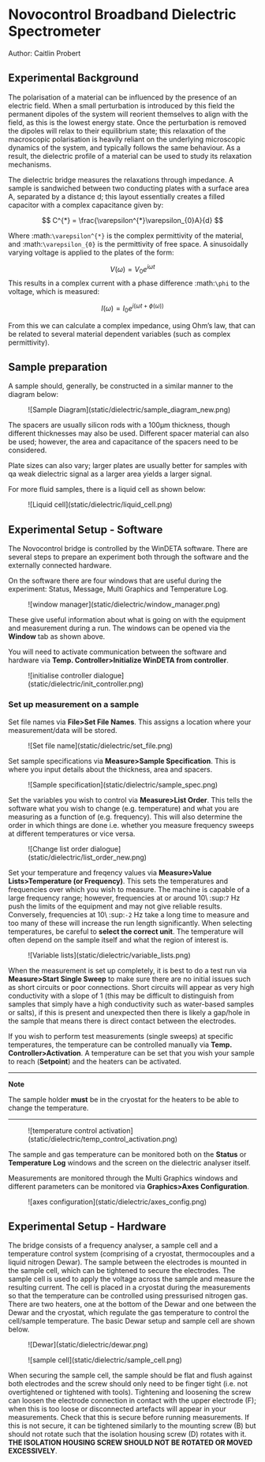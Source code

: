 # Novocontrol Broadband Dielectric Spectrometer

Author: Caitlin Probert

## Experimental Background

The polarisation of a material can be influenced by the presence of an electric field.  When a small perturbation is introduced by this field the permanent dipoles of the system will reorient themselves to align with the field, as this is the lowest energy state.  Once the perturbation is removed the dipoles will relax to their equilibrium state; this relaxation of the macroscopic polarisation is heavily reliant on the underlying microscopic dynamics of the system, and typically follows the same behaviour.  As a result, the dielectric profile of a material can be used to study its relaxation mechanisms.

The dielectric bridge measures the relaxations through impedance.  A sample is sandwiched between two conducting plates with a surface area A, separated by a distance d; this layout essentially creates a filled capacitor with a complex capacitance given by:

$$ 
C^{*} = \frac{\varepsilon^{*}\varepsilon_{0}A}{d}
$$

Where :math:`\varepsilon^{*}` is the complex permittivity of the material, and :math:`\varepsilon_{0}` is the permittivity of free space. A sinusoidally varying voltage is applied to the plates of the form: 

$$
    V(\omega)=V_{0}e^{i\omega t}
$$
This results in a complex current with a phase difference :math:`\phi` to the voltage, which is measured: 

$$
    I(\omega)=I_{0}e^{i(\omega t+\phi(\omega))}
$$

From this we can calculate a complex impedance, using Ohm’s law, that can be related to several material dependent variables (such as complex permittivity).

## Sample preparation

A sample should, generally, be constructed in a similar manner to the diagram below: 
<figure markdown>
![Sample Diagram](static/dielectric/sample_diagram_new.png)
</figure markdown>


The spacers are usually silicon rods with a 100μm thickness, though different thicknesses may also be used. Different spacer material can also be used; however, the area and capacitance of the spacers need to be considered. 

Plate sizes can also vary; larger plates are usually better for samples with qa weak dielectric signal as a larger area yields a larger signal. 

For more fluid samples, there is a liquid cell as shown below: 

<figure markdown>
![Liquid cell](static/dielectric/liquid_cell.png)
</figure markdown>

##  Experimental Setup - Software

The Novocontrol bridge is controlled by the WinDETA software.  There are several steps to prepare an experiment both through the software and the externally connected hardware.

On the software there are four windows that are useful during the experiment: Status, Message, Multi Graphics and Temperature Log. 
<figure markdown>
![window manager](static/dielectric/window_manager.png)
</figure markdown>

These give useful information about what is going on with the equipment and measurement during a run. The windows can be opened via the **Window** tab as shown above.

You will need to activate communication between the software and hardware via **Temp. Controller>Initialize WinDETA from controller**.

<figure markdown>
![initialise controller dialogue](static/dielectric/init_controller.png)
</figure markdown>


### Set up measurement on a sample

Set file names via **File>Set File Names**. This assigns a location where your measurement/data will be stored.

<figure markdown>
![Set file name](static/dielectric/set_file.png)
</figure markdown>


Set sample specifications via **Measure>Sample Specification**. This is where you input details about the thickness, area and spacers. 
<figure markdown>
![Sample specification](static/dielectric/sample_spec.png)
</figure markdown>

Set the variables you wish to control via **Measure>List Order**. This tells the software what you wish to change (e.g. temperature) and what you are measuring as a function of (e.g. frequency). This will also determine the order in which things are done i.e. whether you measure frequency sweeps at different temperatures or vice versa. 

<figure markdown>
![Change list order dialogue](static/dielectric/list_order_new.png)
</figure markdown>

Set your temperature and freqency values via **Measure>Value Lists>Temperature (or Frequency)**. This sets the temperatures and frequencies over which you wish to measure.  The machine is capable of a large frequency range; however, frequencies at or around 10\ :sup:`7` Hz push the limits of the equipment and may not give reliable results.  Conversely, frequencies at 10\ :sup:`-2`  Hz take a long time to measure and too many of these will increase the run length significantly.  When selecting temperatures, be careful to **select the correct unit**.  The temperature will often depend on the sample itself and what the region of interest is. 

<figure markdown>
![Variable lists](static/dielectric/variable_lists.png)
</figure markdown>

When the measurement is set up completely, it is best to do a test run via **Measure>Start Single Sweep** to make sure there are no initial issues such as short circuits or poor connections.  Short circuits will appear as very high conductivity with a slope of 1 (this may be difficult to distinguish from samples that simply have a high conductivity such as water-based samples or salts), if this is present and unexpected then there is likely a gap/hole in the sample that means there is direct contact between the electrodes.

If you wish to perform test measurements (single sweeps) at specific temperatures, the temperature can be controlled manually via **Temp. Controller>Activation**.  A temperature can be set that you wish your sample to reach (**Setpoint**) and the heaters can be activated.

---

**Note**

The sample holder **must** be in the cryostat for the heaters to be able to change the temperature.

--- 

<figure markdown>
![temperature control activation](static/dielectric/temp_control_activation.png)
</figure markdown>

The sample and gas temperature can be monitored both on the **Status** or **Temperature Log** windows and the screen on the dielectric analyser itself. 

Measurements are monitored through the Multi Graphics windows and different parameters can be monitored via **Graphics>Axes Configuration**.

<figure markdown>
![axes configuration](static/dielectric/axes_config.png)
</figure markdown>

## Experimental Setup - Hardware

The bridge consists of a frequency analyser, a sample cell and a temperature control system (comprising of a cryostat, thermocouples and a liquid nitrogen Dewar).  The sample between the electrodes is mounted in the sample cell, which can be tightened to secure the electrodes.  The sample cell is used to apply the voltage across the sample and measure the resulting current.  The cell is placed in a cryostat during the measurements so that the temperature can be controlled using pressurised nitrogen gas.  There are two heaters, one at the bottom of the Dewar and one between the Dewar and the cryostat, which regulate the gas temperature to control the cell/sample temperature.  The basic Dewar setup and sample cell are shown below.

<figure markdown>
![Dewar](static/dielectric/dewar.png)
</figure markdown>

<figure markdown>
![sample cell](static/dielectric/sample_cell.png)
</figure markdown>

When securing the sample cell, the sample should be flat and flush against both electrodes and the screw should only need to be finger tight (i.e. not overtightened or tightened with tools).  Tightening and loosening the screw can loosen the electrode connection in contact with the upper electrode (F); when this is too loose or disconnected artefacts will appear in your measurements.  Check that this is secure before running measurements.  If this is not secure, it can be tightened similarly to the mounting screw (B) but should not rotate such that the isolation housing screw (D) rotates with it.  **THE ISOLATION HOUSING SCREW SHOULD NOT BE ROTATED OR MOVED EXCESSIVELY**.  

<!-- .. Setting up a measurement in software
.. ------------------------------------

.. 1. Start **WinDeta** (if it isn't already) and navigate to **Temp. Controller**. 
.. 2. Select **Initialize from Controller**. If this has worked correctly then you should see the temperature of the sample, gas stream and Dewar in the **Status** window. 

.. .. figure:: _static/dielectric/initialize_from.png
..     :align: center

.. .. note::
..     You can choose whatever window placement you like within **WinDeta** but I've found that the most efficient is to tile the **Status**, **Message**, **Temperature Log** and **Online** windows together.

.. .. figure:: _static/dielectric/Windeta_typical.png
..     :align: center


.. 3. Navigate to **File => Set File Names** (important to change the name of the output file immediately so that you do not overrite someone else's measurement. )
.. 4. Navigate to **Measurement => Sample Specification** and enter the required information. The **Description** box should contain information about your zsample (this information will appear at the top of any data you produce). 

.. .. figure:: _static/dielectric/sample_specification.png
..     :align: center

.. .. note:: 
..     The **Sample diameter** and **Sample thickness** (in mm) should also be entered. For standard measurements (i.e. sample between two round electrodes), the **Cell Stray** should be set to **1** and **Spacer Area** can be set to 0. The checkbox for **Use Dielectric Sample Cell** should be checked.

.. .. figure:: _static/dielectric/sample_diagram.png
..     :align: center

.. 5. Go to **Measurement=>List Order**. If you only intend to run the sample at roomtemperature and accurate temperature control is not crucial, then only the ‘Frequency’ variable is required in the ‘Order’ column. If you want to have absolute control of the temperature or if you intend to do a range of temperatures, then the ‘Temperature’ variable should also be added to the ‘Order’ column.

.. .. figure:: _static/dielectric/list_order.png
..     :align: center

.. 6. Navigate to **Value Lists** in order to change the range of the variables (i.e. Temperature and Frequency). The standard frequency range is between 10\ :sup:'−2'\ and 10\ :sup:'7'\ Hz, but this can be changed by editing the value list for frequency. Temperatures can be added as needed to the temperature list. The spectrometer will perform a frequency scan (using the values specified in the frequency value list) at each of these temperatures. **IF YOU INTEND TO USE TEMPERATURES IN KELVIN RATHER THAN CELCIUS MAKE SURE THAT THE TEMPERATURE UNIT BOX IS UNCHECKED**.

.. .. figure:: _static/dielectric/temp_list.png
..     :align: center

.. 7. Start the measurement by navigating to **Measurement=>Start**. 

.. .. note::
..     If you want to check the signal at a specific temperature, or if the ‘Temperature’ variable has not been added to the ‘List Order’ (i.e. if you intend to only run at one temperature), then you can set the sample temperature manually by navigating to **Temp. Controller=> Activiation**.

..     .. figure:: _static/dielectric/temp_cont_activation.png
..         :align: center

..     From here, you can enter a ‘Setpoint’ and then check ‘Heating On’. This will then heat the sample to the temperature entered as the setpoint. After the temperature has stabilized (you can check this on the ‘Status’ pane), a frequency sweep at that temperature can be started by navigating to **Measurement=>Start Single Sweep**. Bear in mind that every time you do this, WinDeta will save an .eps file so you will need to change the file name (using **File=>Set File Name**) every time you perform a single sweep.


.. Exporting the data
.. ------------------

.. The easiest way to obtain a text file containing the measurement data after a run has been completed is to first load the .eps file into **WinFit**.

.. Once the file is open in WinFit, navigate to **File=>Save Fit Data As ASCII...**. This will then open a dialogue box from which you can choose which parameters to output to a .txt file.

.. .. figure:: _static/dielectric/export_ascii.png
..         :align: center -->

